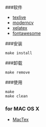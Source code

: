 ###软件  

- [texlive](http://tug.org/texlive/)   
- [moderncv](http://www.ctan.org/pkg/moderncv)   
- [xelatex](http://tug.org/xetex/)  
- [fontawesome](http://www.ctan.org/tex-archive/fonts/fontawesome)   

###安装  
	
	make install  

###卸载   

	make remove  

###使用  

	make  
	make clean   
 
### for MAC OS X  

- [MacTex](http://http://tug.org/mactex/)

